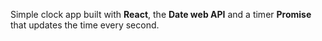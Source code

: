 Simple clock app built with **React**, the **Date web API** and a timer **Promise** that updates the time every second.
